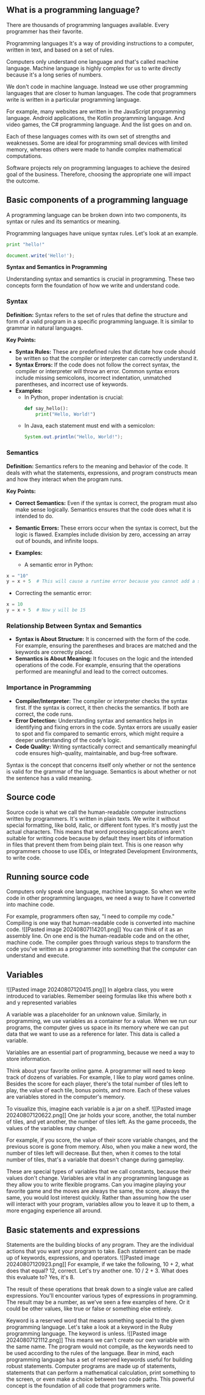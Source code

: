 ## What is a programming language?

There are thousands of programming languages available. Every programmer has their favorite. 

Programming languages It's a way of providing instructions to a computer, written in text, and based on a set of rules. 

Computers only understand one language and that's called machine language. Machine language is highly complex for us to write directly because it's a long series of numbers. 

We don't code in machine language. Instead we use other programming languages that are closer to human languages. The code that programmers write is written in a particular programming language.

For example, many websites are written in the JavaScript programming language. Android applications, the Kotlin programming language. And video games, the C# programming language. And the list goes on and on. 

Each of these languages comes with its own set of strengths and weaknesses. Some are ideal for programming small devices with limited memory, whereas others were made to handle complex mathematical computations. 

Software projects rely on programming languages to achieve the desired goal of the business. Therefore, choosing the appropriate one will impact the outcome.
## Basic components of a programming language

A programming language can be broken down into two components, its syntax or rules and its semantics or meaning.

Programming languages have unique syntax rules. Let's look at an example. 

```python
print "hello!"
```

```js
document.write('Hello!');
```
**Syntax and Semantics in Programming**

Understanding syntax and semantics is crucial in programming. These two concepts form the foundation of how we write and understand code.

### Syntax

**Definition:**
Syntax refers to the set of rules that define the structure and form of a valid program in a specific programming language. It is similar to grammar in natural languages.

**Key Points:**
- **Syntax Rules:** These are predefined rules that dictate how code should be written so that the compiler or interpreter can correctly understand it.
- **Syntax Errors:** If the code does not follow the correct syntax, the compiler or interpreter will throw an error. Common syntax errors include missing semicolons, incorrect indentation, unmatched parentheses, and incorrect use of keywords.
- **Examples:**
  - In Python, proper indentation is crucial:
    ```python
    def say_hello():
        print("Hello, World!")
    ```
  - In Java, each statement must end with a semicolon:
    ```java
    System.out.println("Hello, World!");
    ```

### Semantics

**Definition:**
Semantics refers to the meaning and behavior of the code. It deals with what the statements, expressions, and program constructs mean and how they interact when the program runs.

**Key Points:**
- **Correct Semantics:** Even if the syntax is correct, the program must also make sense logically. Semantics ensures that the code does what it is intended to do.

- **Semantic Errors:** These errors occur when the syntax is correct, but the logic is flawed. Examples include division by zero, accessing an array out of bounds, and infinite loops.

- **Examples:**

  - A semantic error in Python:
  
```python
x = "10"
y = x + 5  # This will cause a runtime error because you cannot add a string and an integer.
```

  - Correcting the semantic error:
  
  ```python
x = 10
y = x + 5  # Now y will be 15
   ```

### Relationship Between Syntax and Semantics

- **Syntax is About Structure:** It is concerned with the form of the code. For example, ensuring the parentheses and braces are matched and the keywords are correctly placed.
- **Semantics is About Meaning:** It focuses on the logic and the intended operations of the code. For example, ensuring that the operations performed are meaningful and lead to the correct outcomes.

### Importance in Programming

- **Compiler/Interpreter:** The compiler or interpreter checks the syntax first. If the syntax is correct, it then checks the semantics. If both are correct, the code runs.
- **Error Detection:** Understanding syntax and semantics helps in identifying and fixing errors in the code. Syntax errors are usually easier to spot and fix compared to semantic errors, which might require a deeper understanding of the code's logic.
- **Code Quality:** Writing syntactically correct and semantically meaningful code ensures high-quality, maintainable, and bug-free software.

Syntax is the concept that concerns itself only whether or not the sentence is valid for the grammar of the language. Semantics is about whether or not the sentence has a valid meaning.

## Source code

Source code is what we call the human-readable computer instructions written by programmers. It's written in plain texts. We write it without special formatting, like bold, italic, or different font types. It's mostly just the actual characters. This means that word processing applications aren't suitable for writing code because by default they insert bits of information in files that prevent them from being plain text. This is one reason why programmers choose to use IDEs, or Integrated Development Environments, to write code.

## Running source code 

Computers only speak one language, machine language. So when we write code in other programming languages, we need a way to have it converted into machine code.

For example, programmers often say, "I need to compile my code." Compiling is one way that human-readable code is converted into machine code. 
![[Pasted image 20240807114201.png]]
You can think of it as an assembly line. On one end is the human-readable code and on the other, machine code. The compiler goes through various steps to transform the code you've written as a programmer into something that the computer can understand and execute.
## Variables
![[Pasted image 20240807120415.png]]
In algebra class, you were introduced to variables. Remember seeing formulas like this where both x and y represented variables

A variable was a placeholder for an unknown value. Similarly, in programming, we use variables as a container for a value. When we run our programs, the computer gives us space in its memory where we can put data that we want to use as a reference for later. This data is called a variable. 

Variables are an essential part of programming, because we need a way to store information. 

Think about your favorite online game. A programmer will need to keep track of dozens of variables. For example, I like to play word games online. Besides the score for each player, there's the total number of tiles left to play, the value of each tile, bonus points, and more. Each of these values are variables stored in the computer's memory. 

To visualize this, imagine each variable is a jar on a shelf.
![[Pasted image 20240807120622.png]]
One jar holds your score, another, the total number of tiles, and yet another, the number of tiles left. As the game proceeds, the values of the variables may change. 

For example, if you score, the value of their score variable changes, and the previous score is gone from memory. Also, when you make a new word, the number of tiles left will decrease. But then, when it comes to the total number of tiles, that's a variable that doesn't change during gameplay. 

These are special types of variables that we call constants, because their values don't change. Variables are vital in any programming language as they allow you to write flexible programs. Can you imagine playing your favorite game and the moves are always the same, the score, always the same, you would lost interest quickly. Rather than assuming how the user will interact with your program, variables allow you to leave it up to them, a more engaging experience all around.

## Basic statements and expressions

Statements are the building blocks of any program. They are the individual actions that you want your program to take. Each statement can be made up of keywords, expressions, and operators. 
![[Pasted image 20240807120923.png]]
For example, if we take the following, 10 + 2, what does that equal? 12, correct.  Let's try another one. 10 / 2 + 3. What does this evaluate to? Yes, it's 8. 

The result of these operations that break down to a single value are called expressions. You'll encounter various types of expressions in programming. The result may be a number, as we've seen a few examples of here. Or it could be other values, like true or false or something else entirely.

Keyword is a reserved word that means something special to the given programming language. Let's take a look at a keyword in the Ruby programming language. The keyword is unless. 
![[Pasted image 20240807121112.png]]
This means we can't create our own variable with the same name. The program would not compile, as the keywords need to be used according to the rules of the language. Bear in mind, each programming language has a set of reserved keywords useful for building robust statements. Computer programs are made up of statements, statements that can perform a mathematical calculation, print something to the screen, or even make a choice between two code paths. This powerful concept is the foundation of all code that programmers write.